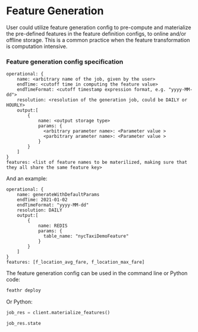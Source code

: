 # Feature Generation
User could utilize feature generation config to pre-compute and materialize the pre-defined features in the feature
definition configs, to online and/or offline storage. This is a common practice when the feature transformation is 
computation intensive.

### Feature generation config specification

```
operational: {
    name: <arbitrary name of the job, given by the user>
    endTime: <cutoff time in computing the feature value>
    endTimeFormat: <cutoff timestamp expression format, e.g. "yyyy-MM-dd">
    resolution: <resolution of the generation job, could be DAILY or HOURLY>
    output:[
        {
            name: <output storage type>
            params: {
              <arbitrary parameter name>: <Parameter value >
              <parbitrary arameter name>: <Parameter value >
            }
        }
    ]
}
features: <list of feature names to be materilized, making sure that they all share the same feature key>
```

And an example:
```
operational: {
    name: generateWithDefaultParams
    endTime: 2021-01-02
    endTimeFormat: "yyyy-MM-dd"
    resolution: DAILY
    output:[
        {
            name: REDIS
            params: {
              table_name: "nycTaxiDemoFeature"
            }
        }
    ]
}
features: [f_location_avg_fare, f_location_max_fare]

```

The feature generation config can be used in the command line or Python code:

```bash
feathr deploy
```

Or Python:
```python
job_res = client.materialize_features()

job_res.state
```